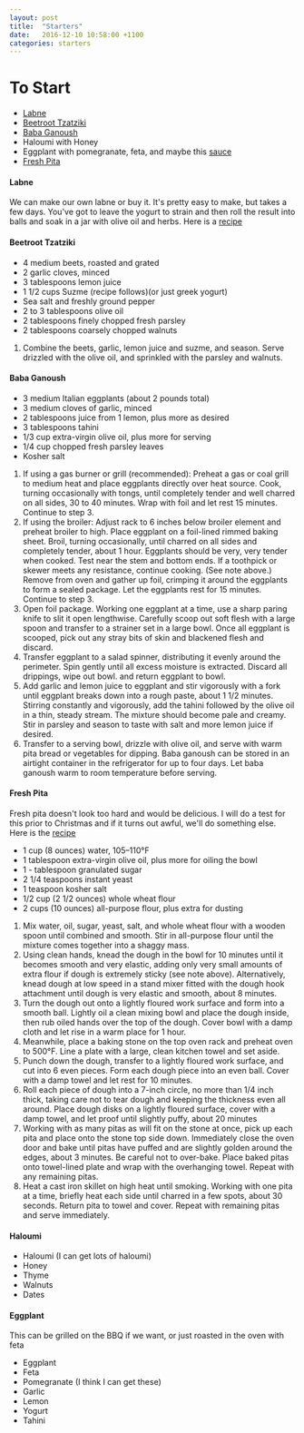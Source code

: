 ```yaml
---
layout: post
title:  "Starters"
date:   2016-12-10 10:58:00 +1100
categories: starters
---
```


# To Start

- [Labne][labne-recipe]
- [Beetroot Tzatziki][beetroot-recipe]
- [Baba Ganoush][baba-recipe]
- Haloumi with Honey
- Eggplant with pomegranate, feta, and maybe this [sauce][tahini-sauce-recipe]
- [Fresh Pita][pita-recipe]

#### **Labne**

We can make our own labne or buy it. It's pretty easy to make, but takes a few days.
You've got to leave the yogurt to strain and then roll the result into balls and soak
in a jar with olive oil and herbs. Here is a [recipe][labne-recipe]

#### **Beetroot Tzatziki**

- 4 medium beets, roasted and grated
- 2 garlic cloves, minced
- 3 tablespoons lemon juice
- 1 1/2 cups Suzme (recipe follows)(or just greek yogurt)
- Sea salt and freshly ground pepper
- 2 to 3 tablespoons olive oil
- 2 tablespoons finely chopped fresh parsley
- 2 tablespoons coarsely chopped walnuts

1. Combine the beets, garlic, lemon juice and suzme, and season. Serve drizzled with the olive oil, and
sprinkled with the parsley and walnuts.

#### **Baba Ganoush**
- 3 medium Italian eggplants (about 2 pounds total)
- 3 medium cloves of garlic, minced
- 2 tablespoons juice from 1 lemon, plus more as desired
- 3 tablespoons tahini
- 1/3 cup extra-virgin olive oil, plus more for serving
- 1/4 cup chopped fresh parsley leaves
- Kosher salt

1. If using a gas burner or grill (recommended): Preheat a gas or coal grill to medium heat and place eggplants directly over heat source. Cook, turning occasionally with tongs, until completely tender and well charred on all sides, 30 to 40 minutes. Wrap with foil and let rest 15 minutes. Continue to step 3.
2. If using the broiler: Adjust rack to 6 inches below broiler element and preheat broiler to high. Place eggplant on a foil-lined rimmed baking sheet. Broil, turning occasionally, until charred on all sides and completely tender, about 1 hour. Eggplants should be very, very tender when cooked. Test near the stem and bottom ends. If a toothpick or skewer meets any resistance, continue cooking. (See note above.) Remove from oven and gather up foil, crimping it around the eggplants to form a sealed package. Let the eggplants rest for 15 minutes. Continue to step 3.
3. Open foil package. Working one eggplant at a time, use a sharp paring knife to slit it open lengthwise. Carefully scoop out soft flesh with a large spoon and transfer to a strainer set in a large bowl. Once all eggplant is scooped, pick out any stray bits of skin and blackened flesh and discard.
4. Transfer eggplant to a salad spinner, distributing it evenly around the perimeter. Spin gently until all excess moisture is extracted. Discard all drippings, wipe out bowl. and return eggplant to bowl.
5. Add garlic and lemon juice to eggplant and stir vigorously with a fork until eggplant breaks down into a rough paste, about 1 1/2 minutes. Stirring constantly and vigorously, add the tahini followed by the olive oil in a thin, steady stream. The mixture should become pale and creamy. Stir in parsley and season to taste with salt and more lemon juice if desired.
6. Transfer to a serving bowl, drizzle with olive oil, and serve with warm pita bread or vegetables for dipping. Baba ganoush can be stored in an airtight container in the refrigerator for up to four days. Let baba ganoush warm to room temperature before serving.

#### **Fresh Pita**

Fresh pita doesn't look too hard and would be delicious. I will do a test for this
prior to Christmas and if it turns out awful, we'll do something else.
Here is the [recipe][pita-recipe]

- 1 cup (8 ounces) water, 105–110°F
- 1 tablespoon extra-virgin olive oil, plus more for oiling the bowl
- 1 - tablespoon granulated sugar
- 2 1/4 teaspoons instant yeast
- 1 teaspoon kosher salt
- 1/2 cup (2 1/2 ounces) whole wheat flour
- 2 cups (10 ounces) all-purpose flour, plus extra for dusting

1. Mix water, oil, sugar, yeast, salt, and whole wheat flour with a wooden spoon until combined and smooth. Stir in all-purpose flour until the mixture comes together into a shaggy mass.
2. Using clean hands, knead the dough in the bowl for 10 minutes until it becomes smooth and very elastic, adding only very small amounts of extra flour if dough is extremely sticky (see note above). Alternatively, knead dough at low speed in a stand mixer fitted with the dough hook attachment until dough is very elastic and smooth, about 8 minutes.
3. Turn the dough out onto a lightly floured work surface and form into a smooth ball. Lightly oil a clean mixing bowl and place the dough inside, then rub oiled hands over the top of the dough. Cover bowl with a damp cloth and let rise in a warm place for 1 hour.
4. Meanwhile, place a baking stone on the top oven rack and preheat oven to 500°F. Line a plate with a large, clean kitchen towel and set aside.
5. Punch down the dough, transfer to a lightly floured work surface, and cut into 6 even pieces. Form each dough piece into an even ball. Cover with a damp towel and let rest for 10 minutes.
6. Roll each piece of dough into a 7-inch circle, no more than 1/4 inch thick, taking care not to tear dough and keeping the thickness even all around. Place dough disks on a lightly floured surface, cover with a damp towel, and let proof until slightly puffy, about 20 minutes
7. Working with as many pitas as will fit on the stone at once, pick up each pita and place onto the stone top side down. Immediately close the oven door and bake until pitas have puffed and are slightly golden around the edges, about 3 minutes. Be careful not to over-bake. Place baked pitas onto towel-lined plate and wrap with the overhanging towel. Repeat with any remaining pitas.
8. Heat a cast iron skillet on high heat until smoking. Working with one pita at a time, briefly heat each side until charred in a few spots, about 30 seconds. Return pita to towel and cover. Repeat with remaining pitas and serve immediately.

#### **Haloumi**
- Haloumi (I can get lots of haloumi)
- Honey
- Thyme
- Walnuts
- Dates

#### **Eggplant**

This can be grilled on the BBQ if we want, or just roasted in the oven with feta
- Eggplant
- Feta
- Pomegranate (I think I can get these)
- Garlic
- Lemon
- Yogurt
- Tahini

[labne-recipe]: [http://swirlandscramble.blogspot.com.au/2008/04/home-made-labneh-balls.html]
[beetroot-recipe]: [http://www.seriouseats.com/recipes/2011/08/beet-tzatziki-recipe.html]
[pita-recipe]: [http://www.seriouseats.com/recipes/2015/08/perfect-pita-bread-recipe.html]
[baba-recipe]: [http://www.seriouseats.com/recipes/2014/02/the-best-baba-ganoush-recipe.html]
[tahini-sauce-recipe]: [http://www.seriouseats.com/recipes/2016/03/israeli-style-tahini-sauce-recipe.html]
